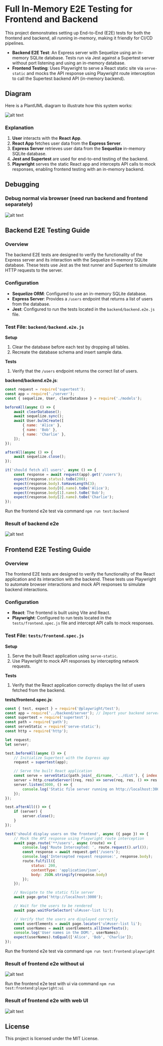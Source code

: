 
# Full In-Memory E2E Testing for Frontend and Backend

This project demonstrates setting up End-to-End (E2E) tests for both the frontend and backend, all running in-memory, making it friendly for CI/CD pipelines.

- **Backend E2E Test**: An Express server with Sequelize using an in-memory SQLite database. Tests run via Jest against a Supertest server without port listening and using an in-memory database.
- **Frontend Testing**: Uses Playwright to serve a React static site via `serve-static` and mocks the API response using Playwright route interception to call the Supertest backend API (in-memory backend).


## Diagram

Here is a PlantUML diagram to illustrate how this system works:

![alt text](images/Architecture.png "web app architecture")

### Explanation

1. **User** interacts with the **React App**.
2. **React App** fetches user data from the **Express Server**.
3. **Express Server** retrieves user data from the **Sequelize** in-memory SQLite database.
4. **Jest and Supertest** are used for end-to-end testing of the backend.
5. **Playwright** serves the static React app and intercepts API calls to mock responses, enabling frontend testing with an in-memory backend.

## Debugging

### Debug normal via browser (need run backend and frontend separately)

![alt text](images/Frontend_Debug.png "Debug normal via browser ")
 
## Backend E2E Testing Guide

### Overview

The backend E2E tests are designed to verify the functionality of the Express server and its interaction with the Sequelize in-memory SQLite database. These tests use Jest as the test runner and Supertest to simulate HTTP requests to the server.

### Configuration

- **Sequelize ORM**: Configured to use an in-memory SQLite database.
- **Express Server**: Provides a `/users` endpoint that returns a list of users from the database.
- **Jest**: Configured to run the tests located in the `backend/backend.e2e.js` file.

### Test File: `backend/backend.e2e.js`

**Setup**

1. Clear the database before each test by dropping all tables.
2. Recreate the database schema and insert sample data.

**Tests**

1. Verify that the `/users` endpoint returns the correct list of users.

**backend/backend.e2e.js**:

```javascript
const request = require('supertest');
const app = require('./server');  
const { sequelize, User, clearDatabase } = require('./models');

beforeAll(async () => {
    await clearDatabase();
    await sequelize.sync();
    await User.bulkCreate([
        { name: 'Alice' },
        { name: 'Bob' },
        { name: 'Charlie' },
    ]);
});

afterAll(async () => {
    await sequelize.close();
});

it('should fetch all users', async () => {
    const response = await request(app).get('/users');
    expect(response.status).toBe(200);
    expect(response.body).toHaveLength(3);
    expect(response.body[0].name).toBe('Alice');
    expect(response.body[1].name).toBe('Bob');
    expect(response.body[2].name).toBe('Charlie');
});
```

Run the frontend e2e test via command `npm run test:backend`

### Result of backend e2e

![alt text](images/Backend_Test.png "Run backend e2e")


## Frontend E2E Testing Guide

### Overview

The frontend E2E tests are designed to verify the functionality of the React application and its interaction with the backend. These tests use Playwright to automate browser interactions and mock API responses to simulate backend interactions.

### Configuration

- **React**: The frontend is built using Vite and React.
- **Playwright**: Configured to run tests located in the `tests/frontend.spec.js` file and intercept API calls to mock responses.

### Test File: `tests/frontend.spec.js`

**Setup**

1. Serve the built React application using `serve-static`.
2. Use Playwright to mock API responses by intercepting network requests.

**Tests**

1. Verify that the React application correctly displays the list of users fetched from the backend.

**tests/frontend.spec.js**:

```javascript
const { test, expect } = require('@playwright/test');
const app = require('../backend/server'); // Import your backend server
const supertest = require('supertest');
const path = require('path');
const serveStatic = require('serve-static');
const http = require('http');

let request;
let server;

test.beforeAll(async () => {
    // Initialize Supertest with the Express app
    request = supertest(app); 

    // Serve the built React application
    const serve = serveStatic(path.join(__dirname, '../dist'), { index: ['index.html'] });
    server = http.createServer((req, res) => serve(req, res, () => res.end()));
    server.listen(3000, () => {
        console.log('Static file server running on http://localhost:3000');
    });
});

test.afterAll(() => {
    if (server) {
        server.close();
    }
});

test('should display users on the frontend', async ({ page }) => {
    // Mock the API response using Playwright route interception
    await page.route('**/users', async (route) => {
        console.log('Route Intercepted: ', route.request().url());
        const response = await request.get('/users');
        console.log('Intercepted request response:', response.body);
        route.fulfill({
            status: 200,
            contentType: 'application/json',
            body: JSON.stringify(response.body)
        });
    });

    // Navigate to the static file server
    await page.goto('http://localhost:3000');

    // Wait for the users to be rendered
    await page.waitForSelector('ul#user-list li');

    // Verify that the users are displayed correctly
    const userElements = await page.locator('ul#user-list li');
    const userNames = await userElements.allInnerTexts();
    console.log('User names in the DOM:', userNames);
    expect(userNames).toEqual(['Alice', 'Bob', 'Charlie']);
});
```

Run the frontend e2e test via command `npm run test:frontend:playwright`

### Result of frontend e2e without ui

![alt text](images/Frontend_Test_cli.png " Run frontend e2e without ui")


Run the frontend e2e test with ui via command `npm run test:frontend:playwright:ui`

### Result of frontend e2e with web UI

![alt text](images/FrontEnd_Test.png " Run frontend e2e with ui")


## License

This project is licensed under the MIT License.
